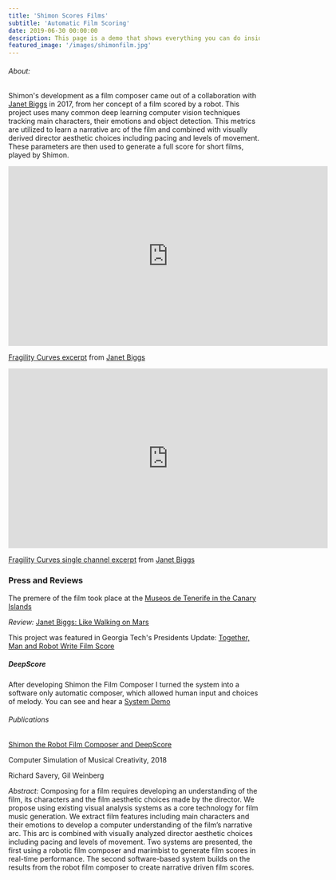 ```yaml
---
title: 'Shimon Scores Films'
subtitle: 'Automatic Film Scoring'
date: 2019-06-30 00:00:00
description: This page is a demo that shows everything you can do inside portfolio and blog posts.
featured_image: '/images/shimonfilm.jpg'
---
```

<!-- ![](/images/shimonfilm2.png) -->

###### About:
Shimon's development as a film composer came out of a collaboration with [Janet Biggs](http://www.jbiggs.com/) in 2017, from her concept of a film scored by a robot. This project uses many common deep learning computer vision techniques tracking main characters, their emotions and object detection. This metrics are utilized to learn a narrative arc of the film and combined with visually derived director aesthetic choices including pacing and levels of movement. These parameters are then used to generate a full score for short films, played by Shimon.

<iframe src="https://player.vimeo.com/video/328847074" width="640" height="360" frameborder="0" allow="autoplay; fullscreen" allowfullscreen></iframe>
<p><a href="https://vimeo.com/328847074">Fragility Curves excerpt</a> from <a href="https://vimeo.com/jbiggs">Janet Biggs</a></p>

<iframe src="https://player.vimeo.com/video/339873735" width="640" height="360" frameborder="0" allow="autoplay; fullscreen" allowfullscreen></iframe>
<p><a href="https://vimeo.com/339873735">Fragility Curves single channel excerpt</a> from <a href="https://vimeo.com/jbiggs">Janet Biggs</a></p>

### Press and Reviews
The premere of the film took place at the [Museos de Tenerife in the Canary Islands](https://www.museosdetenerife.org/museos-de-tenerife/editorial/686)

*Review:* [Janet Biggs: Like Walking on Mars](https://www.studiointernational.com/index.php/janet-biggs-like-walking-on-mars-review-tenerife)

This project was featured in Georgia Tech's Presidents Update:
[Together, Man and Robot Write Film Score](https://gtcmt.gatech.edu/news/shimon-savery-film-score)


##### DeepScore
After developing Shimon the Film Composer I turned the system into a software only automatic composer, which allowed human input and choices of melody. You can see and hear a [System Demo](https://www.dropbox.com/s/czavyw1hkigejcc/Interfacedemolong.mp4?dl=0)


###### Publications
[Shimon the Robot Film Composer and DeepScore](https://www.researchgate.net/profile/Richard_Savery/publication/334971929_Shimon_the_Robot_Film_Composer_and_DeepScore/links/5d484cf992851cd046a41e7a/Shimon-the-Robot-Film-Composer-and-DeepScore.pd)

Computer Simulation of Musical Creativity, 2018

Richard Savery, Gil Weinberg

*Abstract:*  Composing for a film requires developing an understanding
of the film, its characters and the film aesthetic choices made by the
director. We propose using existing visual analysis systems as a core
technology for film music generation. We extract film features including
main characters and their emotions to develop a computer understanding of the film’s narrative arc. This arc is combined with visually analyzed director aesthetic choices including pacing and levels of movement.
Two systems are presented, the first using a robotic film composer and
marimbist to generate film scores in real-time performance. The second
software-based system builds on the results from the robot film composer
to create narrative driven film scores.

